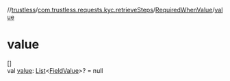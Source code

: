 //[trustless](../../../index.md)/[com.trustless.requests.kyc.retrieveSteps](../index.md)/[RequiredWhenValue](index.md)/[value](value.md)

# value

[]\
val [value](value.md): [List](https://kotlinlang.org/api/latest/jvm/stdlib/kotlin.collections/-list/index.html)&lt;[FieldValue](../-field-value/index.md)&gt;? = null
